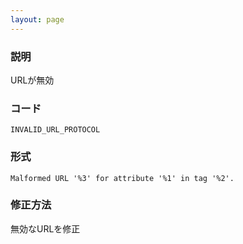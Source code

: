 ```yaml
---
layout: page
---
```


### 説明

URLが無効

### コード

    INVALID_URL_PROTOCOL

### 形式

    Malformed URL '%3' for attribute '%1' in tag '%2'.

### 修正方法

無効なURLを修正
